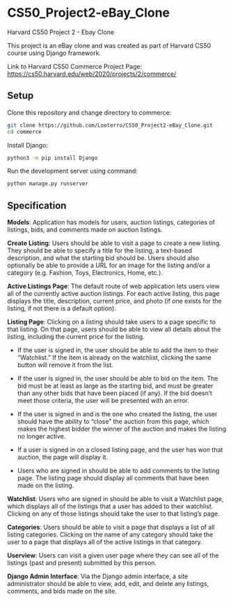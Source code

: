 # CS50_Project2-eBay_Clone
Harvard CS50 Project 2 - Ebay Clone

This project is an eBay clone and was created as part of Harvard CS50 course using Django framework.

Link to Harvard CS50 Commerce Project Page: https://cs50.harvard.edu/web/2020/projects/2/commerce/

## Setup

Clone this repository and change directory to commerce:

```bash
git clone https://github.com/Looterro/CS50_Project2-eBay_Clone.git
cd commerce
```

Install Django:
```bash
python3 -m pip install Django
```

Run the development server using command:
```bash
python manage.py runserver
```

## Specification

**Models**: Application has models for users, auction listings, categories of listings, bids, and comments made on auction listings.

**Create Listing**: Users should be able to visit a page to create a new listing. They should be able to specify a title for the listing, a text-based description, and what the starting bid should be. Users should also optionally be able to provide a URL for an image for the listing and/or a category (e.g. Fashion, Toys, Electronics, Home, etc.).

**Active Listings Page**: The default route of web application lets users view all of the currently active auction listings. For each active listing, this page displays the title, description, current price, and photo (if one exists for the listing, if not there is a default option).

**Listing Page**: Clicking on a listing should take users to a page specific to that listing. On that page, users should be able to view all details about the listing, including the current price for the listing.

- If the user is signed in, the user should be able to add the item to their “Watchlist.”     If the item is already on the watchlist, clicking the same button will remove it from the   list.

- If the user is signed in, the user should be able to bid on the item. The bid must be at   least as large as the starting bid, and must be greater than any other bids that have       been placed (if any). If the bid doesn’t meet those criteria, the user will be presented   with an error.

- If the user is signed in and is the one who created the listing, the user should have the   ability to “close” the auction from this page, which makes the highest bidder the winner   of the auction and makes the listing no longer active.

- If a user is signed in on a closed listing page, and the user has won that auction, the     page will display it.

- Users who are signed in should be able to add comments to the listing page. The listing     page should display all comments that have been made on the listing.

**Watchlist**: Users who are signed in should be able to visit a Watchlist page, which displays all of the listings that a user has added to their watchlist. Clicking on any of those listings should take the user to that listing’s page.

**Categories**: Users should be able to visit a page that displays a list of all listing categories. Clicking on the name of any category should take the user to a page that displays all of the active listings in that category.

**Userview**: Users can visit a given user page where they can see all of the listings (past and present) submitted by this person.

**Django Admin Interface**: Via the Django admin interface, a site administrator should be able to view, add, edit, and delete any listings, comments, and bids made on the site.
